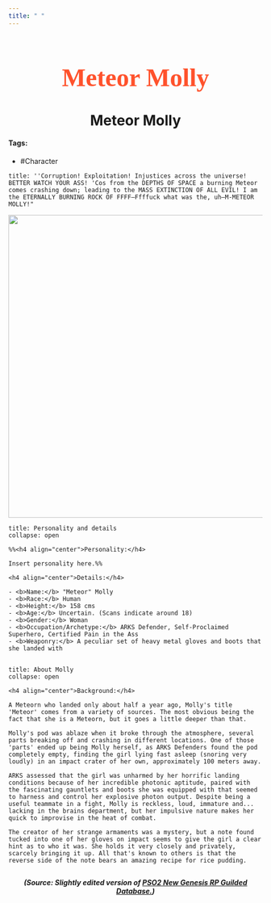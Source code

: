 ```yaml
---
title: " "
---
```


<h1 align="center" style="color: #ff522c; font-family:pso2_font; font-size:50px;">Meteor Molly</h1>
<h1 align="center">Meteor Molly</h1>

#### Tags:
- #Character

```ad-quote
title: ''Corruption! Exploitation! Injustices across the universe! BETTER WATCH YOUR ASS! 'Cos from the DEPTHS OF SPACE a burning Meteor comes crashing down; leading to the MASS EXTINCTION OF ALL EVIL! I am the ETERNALLY BURNING ROCK OF FFFF—Ffffuck what was the, uh—M-METEOR MOLLY!" 
```

<p align="center">
<img width="600" src="C:\Users\edvin\Documents\ObsidianVaults\PSO2RP\Images\Molly\molly2.png"> 
</p>




```ad-summary
title: Personality and details
collapse: open

%%<h4 align="center">Personality:</h4>

Insert personality here.%%

<h4 align="center">Details:</h4>

- <b>Name:</b> "Meteor" Molly
- <b>Race:</b> Human
- <b>Height:</b> 158 cms
- <b>Age:</b> Uncertain. (Scans indicate around 18)
- <b>Gender:</b> Woman
- <b>Occupation/Archetype:</b> ARKS Defender, Self-Proclaimed Superhero, Certified Pain in the Ass
- <b>Weaponry:</b> A peculiar set of heavy metal gloves and boots that she landed with


```

```ad-summary
title: About Molly
collapse: open

<h4 align="center">Background:</h4>

A Meteorn who landed only about half a year ago, Molly's title 'Meteor' comes from a variety of sources. The most obvious being the fact that she is a Meteorn, but it goes a little deeper than that.

Molly's pod was ablaze when it broke through the atmosphere, several parts breaking off and crashing in different locations. One of those 'parts' ended up being Molly herself, as ARKS Defenders found the pod completely empty, finding the girl lying fast asleep (snoring very loudly) in an impact crater of her own, approximately 100 meters away.

ARKS assessed that the girl was unharmed by her horrific landing conditions because of her incredible photonic aptitude, paired with the fascinating gauntlets and boots she was equipped with that seemed to harness and control her explosive photon output. Despite being a useful teammate in a fight, Molly is reckless, loud, immature and... lacking in the brains department, but her impulsive nature makes her quick to improvise in the heat of combat.

The creator of her strange armaments was a mystery, but a note found tucked into one of her gloves on impact seems to give the girl a clear hint as to who it was. She holds it very closely and privately, scarcely bringing it up. All that's known to others is that the reverse side of the note bears an amazing recipe for rice pudding.


```



***<p align="center">(Source: Slightly edited version of <a href="https://www.guilded.gg/PSO2NGS-RPC/groups/QzRJ45qz/channels/af8cd38e-eb2c-467d-bc6b-1f648e24773f/forums/474301075">PSO2 New Genesis RP Guilded Database.</a>)</p>***